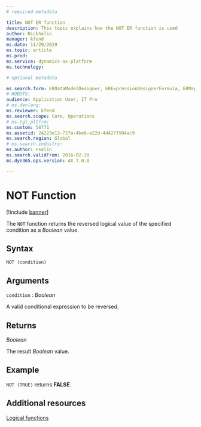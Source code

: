 ```yaml
---
# required metadata

title: NOT ER function
description: This topic explains how the NOT ER function is used
author: NickSelin
manager: kfend
ms.date: 11/29/2019
ms.topic: article
ms.prod: 
ms.service: dynamics-ax-platform
ms.technology: 

# optional metadata

ms.search.form: ERDataModelDesigner, ERExpressionDesignerFormula, ERMappedFormatDesigner, ERModelMappingDesigner
# ROBOTS: 
audience: Application User, IT Pro
# ms.devlang: 
ms.reviewer: kfend
ms.search.scope: Core, Operations
# ms.tgt_pltfrm: 
ms.custom: 58771
ms.assetid: 24223e13-727a-4be6-a22d-4d427f504ac9
ms.search.region: Global
# ms.search.industry: 
ms.author: nselin
ms.search.validFrom: 2016-02-28
ms.dyn365.ops.version: AX 7.0.0

---
```


# <a name="NOT">NOT Function</a>

[!include [banner](../includes/banner.md)]

The `NOT` function returns the reversed logical value of the specified condition as a *Boolean* value.

## Syntax

```
NOT (condition)
```

## Arguments

`condition` : *Boolean*

A valid conditional expression to be reversed.

## Returns

*Boolean*

The result *Boolean* value.

## Example

`NOT (TRUE)` returns **FALSE**.

## Additional resources

[Logical functions](er-functions-category-logical.md)
